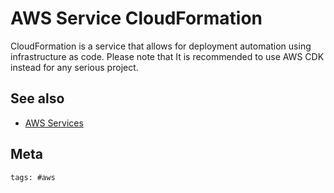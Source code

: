 # AWS Service CloudFormation

CloudFormation is a service that allows for deployment automation using
infrastructure as code. Please note that It is recommended to use AWS CDK
instead for any serious project.

## See also

- [AWS Services](../391)

## Meta

    tags: #aws